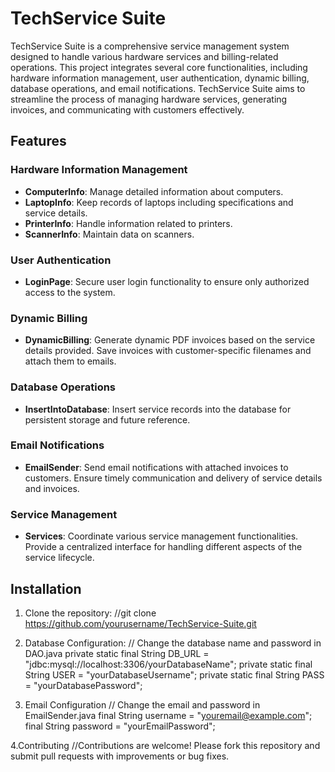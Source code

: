 # TechService Suite

TechService Suite is a comprehensive service management system designed to handle various hardware services and billing-related operations. This project integrates several core functionalities, including hardware information management, user authentication, dynamic billing, database operations, and email notifications. TechService Suite aims to streamline the process of managing hardware services, generating invoices, and communicating with customers effectively.

## Features

### Hardware Information Management
- **ComputerInfo**: Manage detailed information about computers.
- **LaptopInfo**: Keep records of laptops including specifications and service details.
- **PrinterInfo**: Handle information related to printers.
- **ScannerInfo**: Maintain data on scanners.

### User Authentication
- **LoginPage**: Secure user login functionality to ensure only authorized access to the system.

### Dynamic Billing
- **DynamicBilling**: Generate dynamic PDF invoices based on the service details provided. Save invoices with customer-specific filenames and attach them to emails.

### Database Operations
- **InsertIntoDatabase**: Insert service records into the database for persistent storage and future reference.

### Email Notifications
- **EmailSender**: Send email notifications with attached invoices to customers. Ensure timely communication and delivery of service details and invoices.

### Service Management
- **Services**: Coordinate various service management functionalities. Provide a centralized interface for handling different aspects of the service lifecycle.

## Installation

1. Clone the repository:
   //git clone https://github.com/yourusername/TechService-Suite.git

2. Database Configuration:
// Change the database name and password in DAO.java
private static final String DB_URL = "jdbc:mysql://localhost:3306/yourDatabaseName";
private static final String USER = "yourDatabaseUsername";
private static final String PASS = "yourDatabasePassword";

3. Email Configuration
// Change the email and password in EmailSender.java
final String username = "youremail@example.com";
final String password = "yourEmailPassword";

4.Contributing
//Contributions are welcome! Please fork this repository and submit pull requests with improvements or bug fixes.

